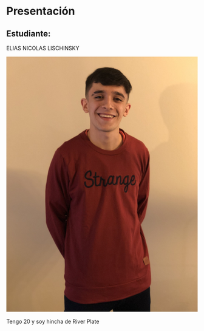 # Presentación

## Estudiante: 
ELIAS NICOLAS LISCHINSKY


![mi foto](foto.jpg)

Tengo 20 y soy hincha de River Plate
